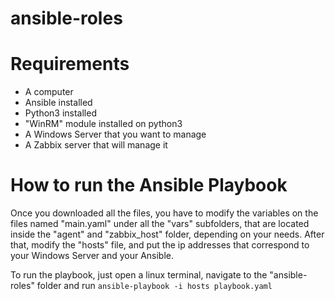 # ansible-roles


# Requirements


- A computer
- Ansible installed
- Python3 installed
- "WinRM" module installed on python3
- A Windows Server that you want to manage
- A Zabbix server that will manage it



# How to run the Ansible Playbook


Once you downloaded all the files, you have to modify the variables on the files named "main.yaml" under all the "vars" subfolders, that are located inside the "agent" and "zabbix_host" folder, depending on your needs. After that, modify the "hosts" file, and put the ip addresses that correspond to your Windows Server and your Ansible.

To run the playbook, just open a linux terminal, navigate to the "ansible-roles" folder and run ```ansible-playbook -i hosts playbook.yaml```
